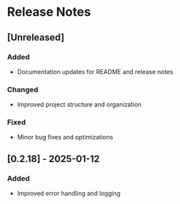 # Release Notes

## [Unreleased]

### Added
- Documentation updates for README and release notes

### Changed
- Improved project structure and organization

### Fixed
- Minor bug fixes and optimizations

## [0.2.18] - 2025-01-12
### Added

- Improved error handling and logging

